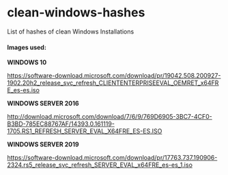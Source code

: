 # clean-windows-hashes
List of hashes of clean Windows Installations
#### Images used:

**WINDOWS 10**

https://software-download.microsoft.com/download/pr/19042.508.200927-1902.20h2_release_svc_refresh_CLIENTENTERPRISEEVAL_OEMRET_x64FRE_es-es.iso

**WINDOWS SERVER 2016**

http://download.microsoft.com/download/7/6/9/769D6905-3BC7-4CF0-B3BD-785EC88767AF/14393.0.161119-1705.RS1_REFRESH_SERVER_EVAL_X64FRE_ES-ES.ISO

**WINDOWS SERVER 2019**

https://software-download.microsoft.com/download/pr/17763.737.190906-2324.rs5_release_svc_refresh_SERVER_EVAL_x64FRE_es-es_1.iso
